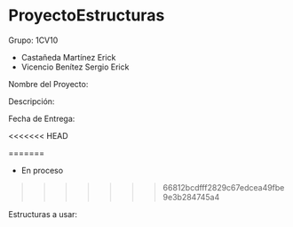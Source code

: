 # ProyectoEstructuras

Grupo: 1CV10


- Castañeda Martínez Erick
- Vicencio Benítez Sergio Erick

Nombre del Proyecto:



Descripción:



Fecha de Entrega: 

<<<<<<< HEAD

=======
- En proceso
>>>>>>> 66812bcdfff2829c67edcea49fbe9e3b284745a4

Estructuras a usar:


